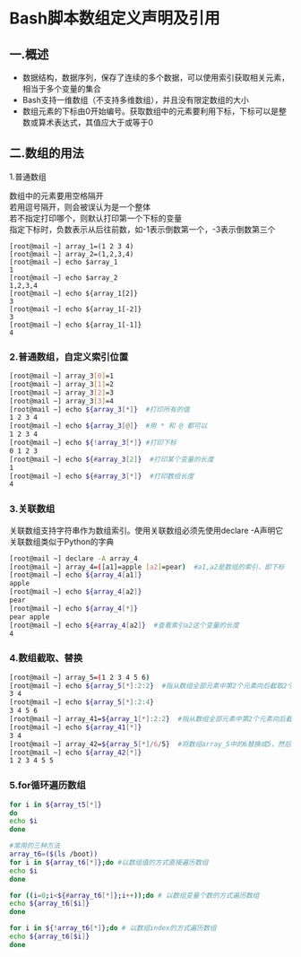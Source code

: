 # Bash脚本数组定义声明及引用

## 一.概述

* 数据结构，数据序列，保存了连续的多个数据，可以使用索引获取相关元素，相当于多个变量的集合
* Bash支持一维数组（不支持多维数组），并且没有限定数组的大小
* 数组元素的下标由0开始编号。获取数组中的元素要利用下标，下标可以是整数或算术表达式，其值应大于或等于0

## 二.数组的用法

1.普通数组

数组中的元素要用空格隔开 <br>
若用逗号隔开，则会被误认为是一个整体 <br>
若不指定打印哪个，则默认打印第一个下标的变量 <br>
指定下标时，负数表示从后往前数，如-1表示倒数第一个，-3表示倒数第三个 <br>

```shell
[root@mail ~] array_1=(1 2 3 4)  
[root@mail ~] array_2=(1,2,3,4)  
[root@mail ~] echo $array_1  
1
[root@mail ~] echo $array_2
1,2,3,4
[root@mail ~] echo ${array_1[2]}
3
[root@mail ~] echo ${array_1[-2]}
3
[root@mail ~] echo ${array_1[-1]}
4
```
### 2.普通数组，自定义索引位置

```bash
[root@mail ~] array_3[0]=1
[root@mail ~] array_3[1]=2
[root@mail ~] array_3[2]=3
[root@mail ~] array_3[3]=4
[root@mail ~] echo ${array_3[*]}  #打印所有的值
1 2 3 4
[root@mail ~] echo ${array_3[@]}  #用 * 和 @ 都可以
1 2 3 4
[root@mail ~] echo ${!array_3[*]} #打印下标
0 1 2 3
[root@mail ~] echo ${#array_3[2]}  #打印某个变量的长度
1
[root@mail ~] echo ${#array_3[*]}  #打印数组长度
4
```

### 3.关联数组

关联数组支持字符串作为数组索引。使用关联数组必须先使用declare -A声明它 <br>
关联数组类似于Python的字典 <br>

```bash
[root@mail ~] declare -A array_4
[root@mail ~] array_4=([a1]=apple [a2]=pear)  #a1,a2是数组的索引，即下标
[root@mail ~] echo ${array_4[a1]}
apple
[root@mail ~] echo ${array_4[a2]}
pear
[root@mail ~] echo ${array_4[*]}
pear apple
[root@mail ~] echo ${#array_4[a2]}  #查看索引a2这个变量的长度
4
```

### 4.数组截取、替换

```bash
[root@mail ~] array_5=(1 2 3 4 5 6)
[root@mail ~] echo ${array_5[*]:2:2}  #指从数组全部元素中第2个元素向后截取2个元素出来
3 4
[root@mail ~] echo ${array_5[*]:2:4}
3 4 5 6
[root@mail ~] array_41=${array_1[*]:2:2}  #指从数组全部元素中第2个元素向后截取2个元素出来并赋给数组array_41
[root@mail ~] echo ${array_41[*]}
3 4
[root@mail ~] array_42=${array_5[*]/6/5}  #将数组array_5中的6替换成5，然后将替换后的结果赋值给array_42
[root@mail ~] echo ${array_42[*]}
1 2 3 4 5 5
```

### 5.for循环遍历数组

```bash
for i in ${array_t5[*]}
do
echo $i
done

#常用的三种方法
array_t6=($(ls /boot))
for i in ${array_t6[*]};do #以数组值的方式直接遍历数组
echo $i
done

for ((i=0;i<${#array_t6[*]};i++));do # 以数组变量个数的方式遍历数组
echo ${array_t6[$i]}
done

for i in ${!array_t6[*]};do # 以数组index的方式遍历数组
echo ${array_t6[$i]}
done
```

